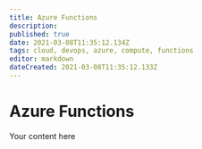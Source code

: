 ```yaml
---
title: Azure Functions
description: 
published: true
date: 2021-03-08T11:35:12.134Z
tags: cloud, devops, azure, compute, functions
editor: markdown
dateCreated: 2021-03-08T11:35:12.133Z
---
```


# Azure Functions
Your content here